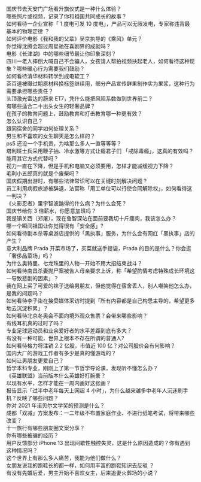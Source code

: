 国庆节去天安门广场看升旗仪式是一种什么体验？  
哪些照片或视频，记录了你和祖国共同成长的故事？  
如何看待一企业宣称「 1 度电可发 10 度电」，产品可以无限发电，专家称违背最基本的物理定律 ？  
如何评价电影《我和我的父辈》吴京执导的《乘风》单元？  
你觉得沈腾会超过周星驰在喜剧界的成就吗？  
电影《长津湖》中的哪些细节最让你印象深刻？  
四川一老人摔倒大喊自己不会骗人，女孩请人帮拍视频扶起老人，如何看待这种现象？哪些暖心行为需要我们鼓励？  
如何看待清华材料转学到成电软工？  
茶百道被曝过期原材料换标签继续用，部分产品宣传鲜果制作实为果浆，这种行为需要承担哪些责任？  
头顶激光雷达的蔚来 ET7，凭什么能把风阻系数做到世界前二？  
有哪些适合二十出头女生的轻奢品牌？  
在孩子的教育问题上，鼓励教育和打击教育哪一种更有效？  
怎么认识自己？  
跟同宿舍的同学如何处理关系？  
男生和不喜欢的女生聊天是怎么样的？  
ps5 还没一个手机贵，为啥那么多人一直等等等？  
塔利班士兵采用鞭子抽、冷水激等方式让瘾君子们 「戒除毒瘾」，这真的有效吗？能用其它方式代替吗？  
视力一直在下降，但是手机和电脑又必须要用，怎样才能减缓视力下降？  
毛利小五郎真的就是个废柴吗？  
国庆假期出游时，有哪些法律常识可以在关键时刻解决问题？  
员工利用病假旅游被辞退，法官称「用工单位可以行使合同解除权」，如何看待这一判决？  
《火影忍者》里宇智波鼬得的什么病？为什么会死？  
国庆节给你 3 倍薪水，你愿意加班吗？  
我是镇关西（郑屠），现在鲁智深站在面前要我切十斤瘦肉，我该怎么办？  
哪一个瞬间祖国让你觉得很有「安全感」?  
如何看待剧本杀等桌游店提供的「黑执事」服务，为什么会有网红「黑执事」店的产生？  
意大利品牌 Prada 开菜市场了，买菜就送手提袋，Prada 的目的是什么？你会逛「奢侈品菜场」吗？  
为什么奥特曼、七龙珠里的人物一开始不用大招结束战斗？  
如何看待南昌杀妻抛尸案被告人母亲要求上诉，称「希望酌情考虑特殊成长环境这一导致悲剧的因素」？  
我在网上买了可爱的袜子送给男朋友，但他觉得在宿舍丢人，别人嘲笑他怎么办，是我的问题吗？  
如何看待李子柒在接受媒体采访时提到「所有内容都是自己构思主导的，希望更多地去沉淀积累」？  
如何看待北京冬奥会不面向境外观众售票？会带来哪些影响？  
有线耳机真的过时了吗？  
专业足球运动员和业余爱好者的水平差距到底有多大？  
有没有一种可能，世界上根本不存在所谓的普通人?  
如何看待格力将注销 2.2 亿股，市值近 100 亿？对公司股价会有何影响？  
国内大厂的游戏工作者有多少是真的懂游戏的？  
如何让男朋友更爱自己？  
哲学本科专业，刚刚上了第一节哲学导论课，发现听不懂怎么办？  
《英雄联盟》当前版本什么英雄好打腕豪？  
以现有水平，怎样才能在一周内画好这张画？  
报告显示「过半中老年每天上网超 4 小时」，为什么越来越多中老年人沉迷刷手机？反映了哪些问题？  
你对 2021 年诺贝尔文学奖的预测是什么？  
成都「双减」方案发布：一二年级不布置家庭作业、不进行纸笔考试，将带来哪些改变？  
十一旅行有哪些朋友圈文案分享？  
你有哪些被骗的经历？  
用户反馈部分 iPhone 13 出现间歇性触控失灵，这是什么原因造成的？你有遇到这种情况吗？  
这个世界上有那么多人痛苦，我能为他们做什么？  
女朋友说我的跑鞋长的都一样，如何用丰富的跑鞋知识去反驳 ？  
有没有先婚后爱，男主开始不喜欢女主，后来追妻火葬场的小说？  
